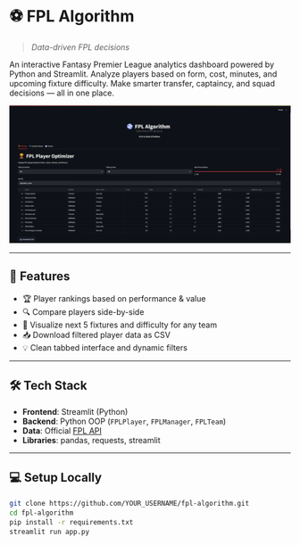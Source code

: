 # ⚽ FPL Algorithm

> *Data-driven FPL decisions*

An interactive Fantasy Premier League analytics dashboard powered by Python and Streamlit. Analyze players based on form, cost, minutes, and upcoming fixture difficulty. Make smarter transfer, captaincy, and squad decisions — all in one place.

![screenshot](FPLAnalyst.PNG) <!-- Replace with your own image later -->

---

## 🚀 Features

- 🏆 Player rankings based on performance & value
- 🔍 Compare players side-by-side
- 📅 Visualize next 5 fixtures and difficulty for any team
- 📥 Download filtered player data as CSV
- 💡 Clean tabbed interface and dynamic filters

---

## 🛠️ Tech Stack

- **Frontend**: Streamlit (Python)
- **Backend**: Python OOP (`FPLPlayer`, `FPLManager`, `FPLTeam`)
- **Data**: Official [FPL API](https://fantasy.premierleague.com/api/)
- **Libraries**: pandas, requests, streamlit

---

## 💻 Setup Locally

```bash
git clone https://github.com/YOUR_USERNAME/fpl-algorithm.git
cd fpl-algorithm
pip install -r requirements.txt
streamlit run app.py
